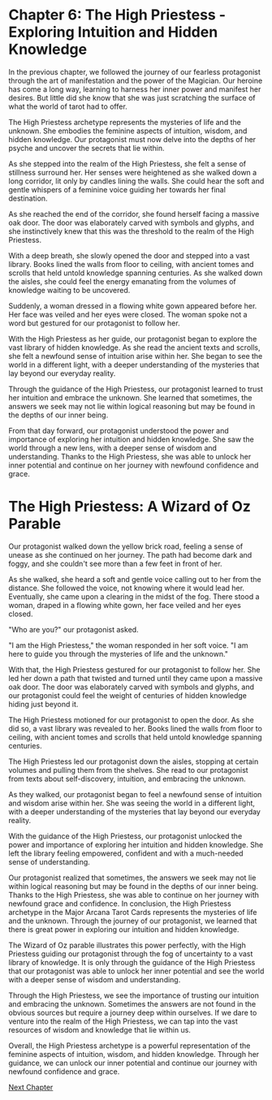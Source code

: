 # Chapter 6: The High Priestess - Exploring Intuition and Hidden Knowledge

In the previous chapter, we followed the journey of our fearless protagonist through the art of manifestation and the power of the Magician. Our heroine has come a long way, learning to harness her inner power and manifest her desires. But little did she know that she was just scratching the surface of what the world of tarot had to offer.

The High Priestess archetype represents the mysteries of life and the unknown. She embodies the feminine aspects of intuition, wisdom, and hidden knowledge. Our protagonist must now delve into the depths of her psyche and uncover the secrets that lie within.

As she stepped into the realm of the High Priestess, she felt a sense of stillness surround her. Her senses were heightened as she walked down a long corridor, lit only by candles lining the walls. She could hear the soft and gentle whispers of a feminine voice guiding her towards her final destination.

As she reached the end of the corridor, she found herself facing a massive oak door. The door was elaborately carved with symbols and glyphs, and she instinctively knew that this was the threshold to the realm of the High Priestess.

With a deep breath, she slowly opened the door and stepped into a vast library. Books lined the walls from floor to ceiling, with ancient tomes and scrolls that held untold knowledge spanning centuries. As she walked down the aisles, she could feel the energy emanating from the volumes of knowledge waiting to be uncovered.

Suddenly, a woman dressed in a flowing white gown appeared before her. Her face was veiled and her eyes were closed. The woman spoke not a word but gestured for our protagonist to follow her.

With the High Priestess as her guide, our protagonist began to explore the vast library of hidden knowledge. As she read the ancient texts and scrolls, she felt a newfound sense of intuition arise within her. She began to see the world in a different light, with a deeper understanding of the mysteries that lay beyond our everyday reality.

Through the guidance of the High Priestess, our protagonist learned to trust her intuition and embrace the unknown. She learned that sometimes, the answers we seek may not lie within logical reasoning but may be found in the depths of our inner being.

From that day forward, our protagonist understood the power and importance of exploring her intuition and hidden knowledge. She saw the world through a new lens, with a deeper sense of wisdom and understanding. Thanks to the High Priestess, she was able to unlock her inner potential and continue on her journey with newfound confidence and grace.
# The High Priestess: A Wizard of Oz Parable

Our protagonist walked down the yellow brick road, feeling a sense of unease as she continued on her journey. The path had become dark and foggy, and she couldn't see more than a few feet in front of her.

As she walked, she heard a soft and gentle voice calling out to her from the distance. She followed the voice, not knowing where it would lead her. Eventually, she came upon a clearing in the midst of the fog. There stood a woman, draped in a flowing white gown, her face veiled and her eyes closed.

"Who are you?" our protagonist asked.

"I am the High Priestess," the woman responded in her soft voice. "I am here to guide you through the mysteries of life and the unknown."

With that, the High Priestess gestured for our protagonist to follow her. She led her down a path that twisted and turned until they came upon a massive oak door. The door was elaborately carved with symbols and glyphs, and our protagonist could feel the weight of centuries of hidden knowledge hiding just beyond it.

The High Priestess motioned for our protagonist to open the door. As she did so, a vast library was revealed to her. Books lined the walls from floor to ceiling, with ancient tomes and scrolls that held untold knowledge spanning centuries.

The High Priestess led our protagonist down the aisles, stopping at certain volumes and pulling them from the shelves. She read to our protagonist from texts about self-discovery, intuition, and embracing the unknown.

As they walked, our protagonist began to feel a newfound sense of intuition and wisdom arise within her. She was seeing the world in a different light, with a deeper understanding of the mysteries that lay beyond our everyday reality.

With the guidance of the High Priestess, our protagonist unlocked the power and importance of exploring her intuition and hidden knowledge. She left the library feeling empowered, confident and with a much-needed sense of understanding.

Our protagonist realized that sometimes, the answers we seek may not lie within logical reasoning but may be found in the depths of our inner being. Thanks to the High Priestess, she was able to continue on her journey with newfound grace and confidence.
In conclusion, the High Priestess archetype in the Major Arcana Tarot Cards represents the mysteries of life and the unknown. Through the journey of our protagonist, we learned that there is great power in exploring our intuition and hidden knowledge.

The Wizard of Oz parable illustrates this power perfectly, with the High Priestess guiding our protagonist through the fog of uncertainty to a vast library of knowledge. It is only through the guidance of the High Priestess that our protagonist was able to unlock her inner potential and see the world with a deeper sense of wisdom and understanding.

Through the High Priestess, we see the importance of trusting our intuition and embracing the unknown. Sometimes the answers are not found in the obvious sources but require a journey deep within ourselves. If we dare to venture into the realm of the High Priestess, we can tap into the vast resources of wisdom and knowledge that lie within us.

Overall, the High Priestess archetype is a powerful representation of the feminine aspects of intuition, wisdom, and hidden knowledge. Through her guidance, we can unlock our inner potential and continue our journey with newfound confidence and grace.


[Next Chapter](07_Chapter07.md)
